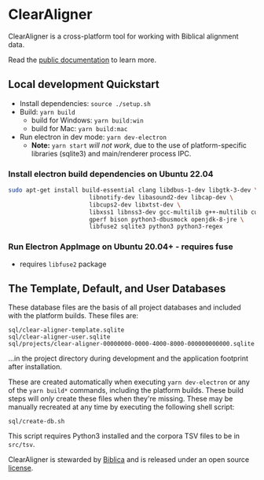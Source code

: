 # ClearAligner

ClearAligner is a cross-platform tool for working with Biblical alignment data.

Read the [public documentation](https://biblica.gitbook.io/clear-aligner) to learn more.

## Local development Quickstart

- Install dependencies: `source ./setup.sh`
- Build: `yarn build`
  - build for Windows: `yarn build:win`
  - build for Mac: `yarn build:mac`
- Run electron in dev mode: `yarn dev-electron`
  - **Note:** `yarn start` _will not work_, due to the use of platform-specific
    libraries (sqlite3) and main/renderer process IPC.

### Install electron build dependencies on Ubuntu 22.04

```bash
sudo apt-get install build-essential clang libdbus-1-dev libgtk-3-dev \
                       libnotify-dev libasound2-dev libcap-dev \
                       libcups2-dev libxtst-dev \
                       libxss1 libnss3-dev gcc-multilib g++-multilib curl \
                       gperf bison python3-dbusmock openjdk-8-jre \
                       libfuse2 sqlite3 python3 python3-regex
```

### Run Electron AppImage on Ubuntu 20.04+ - requires fuse

- requires `libfuse2` package

## The Template, Default, and User Databases

These database files are the basis of all project databases and included with the platform
builds. These files are:

```
sql/clear-aligner-template.sqlite
sql/clear-aligner-user.sqlite
sql/projects/clear-aligner-00000000-0000-4000-8000-000000000000.sqlite
```

...in the project directory during development and the application footprint after
installation.

These are created automatically when executing `yarn dev-electron` or any of the
`yarn build*` commands, including the platform builds. These build steps will
_only_ create these files when they're missing. These may be manually recreated at
any time by executing the following shell script:

```
sql/create-db.sh
```

This script requires Python3 installed and the corpora TSV files to be in `src/tsv`.

ClearAligner is stewarded by [Biblica](https://biblica.com) and is released under an open source [license](LICENSE).
